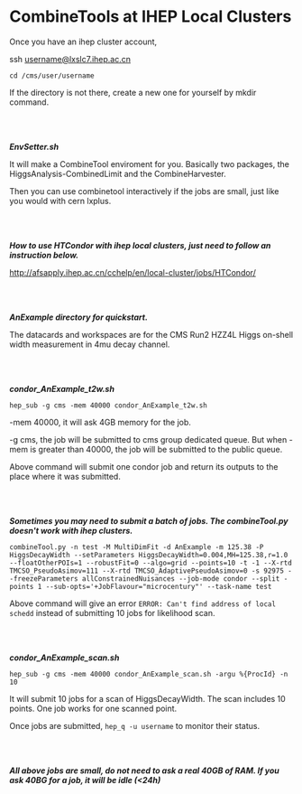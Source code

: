 # CombineTools at IHEP Local Clusters


Once you have an ihep cluster account,

ssh username@lxslc7.ihep.ac.cn

```
cd /cms/user/username
```

If the directory is not there, create a new one for yourself by mkdir command.

<br/><br/>

***EnvSetter.sh***

It will make a CombineTool enviroment for you. Basically two packages, the HiggsAnalysis-CombinedLimit and the CombineHarvester.

Then you can use combinetool interactively if the jobs are small, just like you would with cern lxplus.

<br/><br/>

***How to use HTCondor with ihep local clusters, just need to follow an instruction below.***

http://afsapply.ihep.ac.cn/cchelp/en/local-cluster/jobs/HTCondor/

<br/><br/>

***AnExample directory for quickstart.***

The datacards and workspaces are for the CMS Run2 HZZ4L Higgs on-shell width measurement in 4mu decay channel.

<br/><br/>

***condor_AnExample_t2w.sh***

```
hep_sub -g cms -mem 40000 condor_AnExample_t2w.sh
```

-mem 40000, it will ask 4GB memory for the job.

-g cms, the job will be submitted to cms group dedicated queue. But when -mem is greater than 40000, the job will be submitted to the public queue. 

Above command will submit one condor job and return its outputs to the place where it was submitted.

<br/><br/>

***Sometimes you may need to submit a batch of jobs. The combineTool.py doesn't work with ihep clusters.***

```
combineTool.py -n test -M MultiDimFit -d AnExample -m 125.38 -P HiggsDecayWidth --setParameters HiggsDecayWidth=0.004,MH=125.38,r=1.0 --floatOtherPOIs=1 --robustFit=0 --algo=grid --points=10 -t -1 --X-rtd TMCSO_PseudoAsimov=111 --X-rtd TMCSO_AdaptivePseudoAsimov=0 -s 92975 --freezeParameters allConstrainedNuisances --job-mode condor --split -points 1 --sub-opts='+JobFlavour="microcentury"' --task-name test
```

Above command will give an error ```ERROR: Can't find address of local schedd``` instead of submitting 10 jobs for likelihood scan.

<br/><br/>

***condor_AnExample_scan.sh***

```
hep_sub -g cms -mem 40000 condor_AnExample_scan.sh -argu %{ProcId} -n 10
```

It will submit 10 jobs for a scan of HiggsDecayWidth. The scan includes 10 points. One job works for one scanned point.

Once jobs are submitted, ```hep_q -u username``` to monitor their status.

<br/><br/>

***All above jobs are small, do not need to ask a real 40GB of RAM. If you ask 40BG for a job, it will be idle (<24h)***
